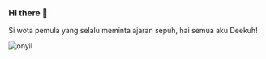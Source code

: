 ### Hi there 👋

Si wota pemula yang selalu meminta ajaran sepuh, hai semua aku Deekuh!

![onyil]([https://github.com/wotapemula/wotapemula/assets/160403334/218962dd-b740-4f54-85e0-8175953ce9a6](https://www.google.com/url?sa=i&url=https%3A%2F%2Ftenor.com%2Fview%2Foniel-jkt48-cute-smile-beautiful-hearts-gif-17039644&psig=AOvVaw3Z5pNITuExxQ_fecByfrTc&ust=1708354931907000&source=images&cd=vfe&opi=89978449&ved=0CBAQjRxqFwoTCIjA1pmUtYQDFQAAAAAdAAAAABBD))


<!--
**wotapemula/wotapemula** is a ✨ _special_ ✨ repository because its `README.md` (this file) appears on your GitHub profile.

Here are some ideas to get you started:

- 🔭 I’m currently working on ...
- 🌱 I’m currently learning ...
- 👯 I’m looking to collaborate on ...
- 🤔 I’m looking for help with ...
- 💬 Ask me about ...
- 📫 How to reach me: ...
- 😄 Pronouns: ...
- ⚡ Fun fact: ...
-->
